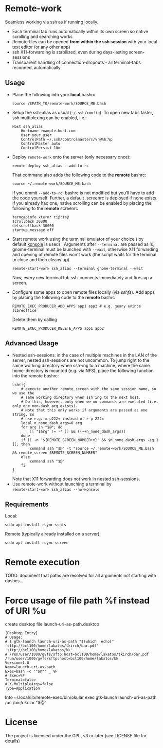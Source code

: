 
# Remote-work
Seamless working via ssh as if running locally.
* Each terminal tab runs automatically within its own screen so native
  scrolling and searching works
* Remote files can be opened **from within the ssh session** with your
  local text editor (or any other app)
* ssh X11-forwarding is stabilized, even during days-lasting screen-sessions
* Transparent handling of connection-dropouts - all terminal-tabs reconnect automatically


## Usage
* Place the following into your **local** bashrc
  ~~~
  source /$PATH_TO/remote-work/SOURCE_ME.bash
  ~~~
* Setup the ssh-alias as usual (`~/.ssh/config`). To open new tabs faster,
  ssh multiplexing can be enabled, i.e.:
  ~~~
  Host ssh_alias
      Hostname example.host.com
      User your_user
      ControlPath ~/.ssh/controlmasters/%r@%h:%p
      ControlMaster auto
      ControlPersist 10m
  ~~~
* Deploy `remote-work` onto the server (only necessary once):
  ~~~
  remote-deploy ssh_alias --add-to-rc
  ~~~
  That command also adds the following code to the **remote** bashrc:
  ~~~
  source ~/.remote-work/SOURCE_ME.bash
  ~~~
  If you ommit `--add-to-rc`, bashrc is not modified but you'll have
  to add the code yourself.
  Further, a default .screenrc is deployed if none exists. If you
  already had one, native scrolling can be enabled by placing the following
  to the **remote** screenrc
  ~~~
  termcapinfo xterm* ti@:te@
  scrollback 30000
  defscrollback 30000
  startup_message off
  ~~~

* Start remote work using the terminal emulator of your choice ( by
  default [konsole](https://github.com/KDE/konsole) is used)
. Arguments after
  `--terminal` are passed as is, gnome-terminal must be launched
  with `--wait`, otherwise X11 forwarding and opening of remote files
  won't work (the script waits for the terminal to close and then cleans up).
  ~~~
  remote-start-work ssh_alias --terminal gnome-terminal --wait
  ~~~
  Now, every new terminal tab ssh-connects immediately and fires up a screen.

* Configure some apps to open remote files locally (via *sshfs*).
  Add apps by placing the following code to the **remote** bashrc
  ~~~
  REMOTE_EXEC_PRODUCER_ADD_APPS app1 app2 # e.g. geany evince libreoffice
  ~~~
  Delete them by calling
  ~~~
  REMOTE_EXEC_PRODUCER_DELETE_APPS app1 app2
  ~~~


## Advanced Usage
* Nested ssh-sessions: in the case of multiple machines in the LAN of
  the server, nested ssh-sessions are not uncommon. To jump right to
  the same working directory when ssh-ing to a machine, where the same
  home-directory is mounted (e.g. via NFS), place the following function
  into the remote bashrc:
  ~~~
  ssh(){
      # execute another remote_screen with the same session name, so we use the
      # same working directory when ssh'ing to the next host.
      # Do this, however, only when we no commands are executed (i.e. only one non-dash arg exists).
      # Note that this only works if arguments are passed as one string, so
      # use e.g. »-p222« instead of »-p 222«
      local n_none_dash_args=0 arg
      for arg in "$@"; do
          [[ "$arg" != -* ]] && ((++n_none_dash_args))
      done
      if [[ -n "${REMOTE_SCREEN_NUMBER+x}" && $n_none_dash_args -eq 1 ]]; then
          command ssh "$@" -t "source ~/.remote-work/SOURCE_ME.bash && remote_screen $REMOTE_SCREEN_NUMBER"
      else
          command ssh "$@"
      fi
  }
  ~~~
  Note that X11 forwarding does not work in nested ssh-sessions.
* Use remote-work without launching a terminal by <br>
  `remote-start-work ssh_alias --no-konsole`


## Requirements
Local:
~~~
sudo apt install rsync sshfs
~~~

Remote (typically already installed on a server):
~~~
sudo apt install rsync screen
~~~



# Remote execution
TODO: document that paths are resolved for all arguments not starting with dashes...

# Force usage of file path %f instead of URI %u
create desktop file launch-uri-as-path.desktop
~~~
[Desktop Entry]
# Usage:
# $ gtk-launch launch-uri-as-path "$(which  echo)" 'sftp://bcl100/home/lakatos/tkirch/bar.pdf'  'sftp://bcl100/home/lakatos/kk'
# /run/user/1000/gvfs/sftp:host=bcl100/home/lakatos/tkirch/bar.pdf /run/user/1000/gvfs/sftp:host=bcl100/home/lakatos/kk
Version=1.0
Name=launch-uri-as-path
Exec=bash -c '"$@"' _ %F
# Exec=%F
Terminal=false
# X-MultipleArgs=false
Type=Application
~~~

Into ~/.local/lib/remote-exec/bin/okular
exec gtk-launch launch-uri-as-path /usr/bin/okular "$@"




# License
The project is licensed under the GPL, v3 or later
(see LICENSE file for details) <br>
